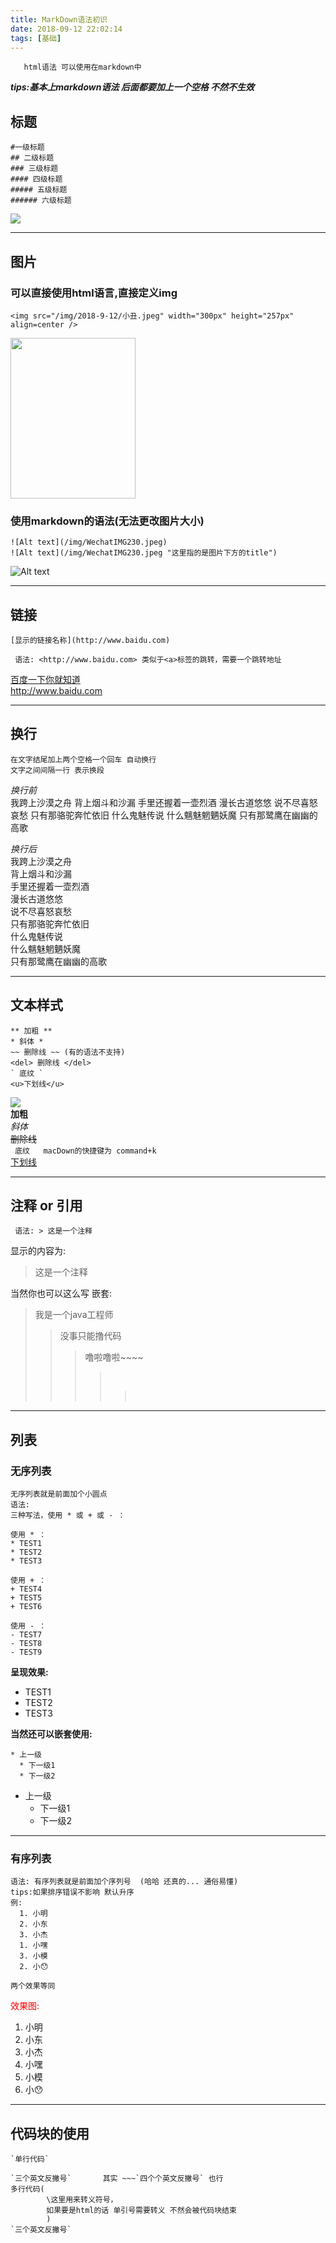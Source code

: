 ```yaml
---
title: MarkDown语法初识
date: 2018-09-12 22:02:14
tags: [基础]
---
```

       html语法 可以使用在markdown中
  ***tips:基本上markdown语法 后面都要加上一个空格 不然不生效***
      
## 标题 

````
#一级标题
## 二级标题
### 三级标题
#### 四级标题
##### 五级标题
###### 六级标题
````
![](/img/2018-9-12/h1.png)

---
<!--more-->

## 图片
### 可以直接使用html语言,直接定义img
```
<img src="/img/2018-9-12/小丑.jpeg" width="300px" height="257px" align=center />
```
   <img src="/img/2018-9-12/小丑.jpeg" width="200px" height="257px" />

### 使用markdown的语法(无法更改图片大小)
```
![Alt text](/img/WechatIMG230.jpeg)
![Alt text](/img/WechatIMG230.jpeg "这里指的是图片下方的title")
```
![Alt text](/img/2018-9-12/蝙蝠侠.jpg "图片标题")
		
----

<!--more-->

## 链接
````
[显示的链接名称](http://www.baidu.com)  

 语法: <http://www.baidu.com> 类似于<a>标签的跳转，需要一个跳转地址 
````
[百度一下你就知道](http://www.baidu.com)  
<http://www.baidu.com>

---

## 换行
````
在文字结尾加上两个空格一个回车 自动换行
文字之间间隔一行 表示换段
````
*换行前*  
我跨上沙漠之舟 背上烟斗和沙漏 手里还握着一壶烈酒 漫长古道悠悠 说不尽喜怒哀愁 只有那骆驼奔忙依旧 什么鬼魅传说 什么魑魅魍魉妖魔 只有那鹭鹰在幽幽的高歌  

*换行后*  
我跨上沙漠之舟  
背上烟斗和沙漏  
手里还握着一壶烈酒  
漫长古道悠悠  
说不尽喜怒哀愁  
只有那骆驼奔忙依旧  
什么鬼魅传说  
什么魑魅魍魉妖魔  
只有那鹭鹰在幽幽的高歌  

---

## 文本样式
````
** 加粗 **
* 斜体 *
~~ 删除线 ~~ (有的语法不支持)
<del> 删除线 </del> 
` 底纹 `
<u>下划线</u>
````
![](/img/2018-9-12/FontType.png)  
**加粗**  
*斜体*   
<del> 删除线 </del>  
` 底纹   macDown的快捷键为 command+k`  
<u>下划线</u>


---

## 注释 or 引用
` 语法: > 这是一个注释` 

显示的内容为:  
> 这是一个注释  

当然你也可以这么写 嵌套:  
>我是一个java工程师 
>>没事只能撸代码 
>>> 噜啦噜啦~~~~
>>> >&emsp;
>>> >
>>> >>&emsp;

----

## 列表
### 无序列表
```
无序列表就是前面加个小圆点
语法: 
三种写法，使用 * 或 + 或 - ：

使用 * ：
* TEST1
* TEST2
* TEST3

使用 + ：
+ TEST4
+ TEST5
+ TEST6

使用 - ：
- TEST7
- TEST8
- TEST9
```
**呈现效果:**  

* TEST1
* TEST2
* TEST3

**当然还可以嵌套使用:**  

````
* 上一级    
  * 下一级1
  * 下一级2
````

* 上一级    
  * 下一级1
  * 下一级2

---

### 有序列表
```
语法: 有序列表就是前面加个序列号  (哈哈 还真的... 通俗易懂)
tips:如果排序错误不影响 默认升序
例:
  1. 小明
  2. 小东
  3. 小杰
  1. 小嘿
  3. 小模
  2. 小😯
  
两个效果等同
```
<font color='red'>效果图:</font>

  1. 小明
  2. 小东
  3. 小杰
  1. 小嘿
  3. 小模
  2. 小😯  

----

## 代码块的使用
```
`单行代码`

`三个英文反撇号`       其实 ~~~`四个个英文反撇号` 也行
多行代码(
        \这里用来转义符号，
        如果要是html的话 单引号需要转义 不然会被代码块结束
        )
`三个英文反撇号`

```
